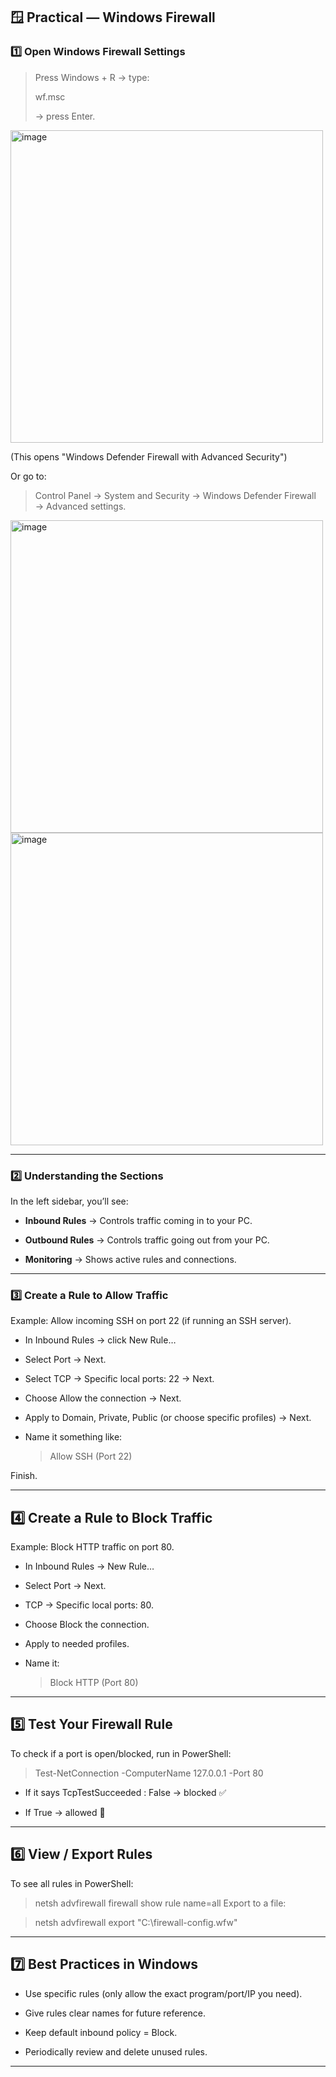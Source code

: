 ## 🪟 Practical — Windows Firewall

### 1️⃣ Open Windows Firewall Settings
  > Press Windows + R → type:
  > 
  > wf.msc
  >
  > → press Enter.

<img width="500" height="500" alt="image" src="https://github.com/user-attachments/assets/17c3bcaa-621c-4db9-88d3-1d327319f2fa" />


(This opens "Windows Defender Firewall with Advanced Security")

Or go to: 
  > Control Panel → System and Security → Windows Defender Firewall → Advanced settings.

<img width="500" height="500" alt="image" src="https://github.com/user-attachments/assets/4a761bdf-69f3-4d1f-877a-a67961f071be" />

<img width="500" height="500" alt="image" src="https://github.com/user-attachments/assets/5dc00576-a84b-440d-a45c-f480491f31e8" />

---

### 2️⃣ Understanding the Sections
In the left sidebar, you’ll see:

- **Inbound Rules** → Controls traffic coming in to your PC.

- **Outbound Rules** → Controls traffic going out from your PC.

- **Monitoring** → Shows active rules and connections.

---

### 3️⃣ Create a Rule to Allow Traffic
Example: Allow incoming SSH on port 22 (if running an SSH server).

- In Inbound Rules → click New Rule…

- Select Port → Next.

- Select TCP → Specific local ports: 22 → Next.

- Choose Allow the connection → Next.

- Apply to Domain, Private, Public (or choose specific profiles) → Next.

- Name it something like:

  > Allow SSH (Port 22)
  >
Finish.

---

## 4️⃣ Create a Rule to Block Traffic
Example: Block HTTP traffic on port 80.

- In Inbound Rules → New Rule…

- Select Port → Next.

- TCP → Specific local ports: 80.

- Choose Block the connection.

- Apply to needed profiles.

- Name it:

  > Block HTTP (Port 80)
  >

---

## 5️⃣ Test Your Firewall Rule
To check if a port is open/blocked, run in PowerShell:

  > Test-NetConnection -ComputerName 127.0.0.1 -Port 80
- If it says TcpTestSucceeded : False → blocked ✅

- If True → allowed 🚀

---

## 6️⃣ View / Export Rules
To see all rules in PowerShell:

  > netsh advfirewall firewall show rule name=all
Export to a file:

  > netsh advfirewall export "C:\firewall-config.wfw"

---

## 7️⃣ Best Practices in Windows
- Use specific rules (only allow the exact program/port/IP you need).

- Give rules clear names for future reference.

- Keep default inbound policy = Block.

- Periodically review and delete unused rules.

---


